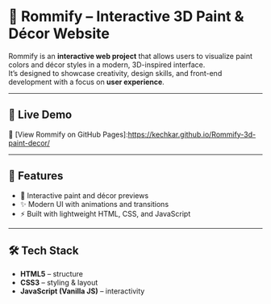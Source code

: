 # 🎨 Rommify – Interactive 3D Paint & Décor Website

Rommify is an **interactive web project** that allows users to visualize paint colors and décor styles in a modern, 3D-inspired interface.  
It’s designed to showcase creativity, design skills, and front-end development with a focus on **user experience**.

---

## 🚀 Live Demo
🔗 [View Rommify on GitHub Pages]:https://kechkar.github.io/Rommify-3d-paint-decor/

---

## 📌 Features
- 🎨 Interactive paint and décor previews   
- ✨ Modern UI with animations and transitions  
- ⚡ Built with lightweight HTML, CSS, and JavaScript  

---

## 🛠️ Tech Stack
- **HTML5** – structure  
- **CSS3** – styling & layout  
- **JavaScript (Vanilla JS)** – interactivity  


